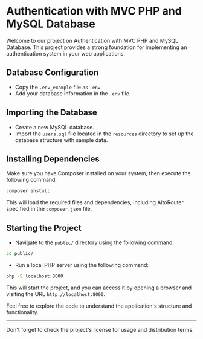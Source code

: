# Authentication with MVC PHP and MySQL Database

Welcome to our project on Authentication with MVC PHP and MySQL Database. This project provides a strong foundation for implementing an authentication system in your web applications.

## Database Configuration

- Copy the `.env_example` file as `.env`.
- Add your database information in the `.env` file.

## Importing the Database

- Create a new MySQL database.
- Import the `users.sql` file located in the `resources` directory to set up the database structure with sample data.

## Installing Dependencies

Make sure you have Composer installed on your system, then execute the following command:

```bash
composer install
```


This will load the required files and dependencies, including AltoRouter specified in the `composer.json` file.

## Starting the Project

- Navigate to the `public/` directory using the following command:

```bash
cd public/
```


- Run a local PHP server using the following command:

```bash
php -S localhost:8000
```


This will start the project, and you can access it by opening a browser and visiting the URL `http://localhost:8000`.

Feel free to explore the code to understand the application's structure and functionality.

---

Don't forget to check the project's license for usage and distribution terms.
